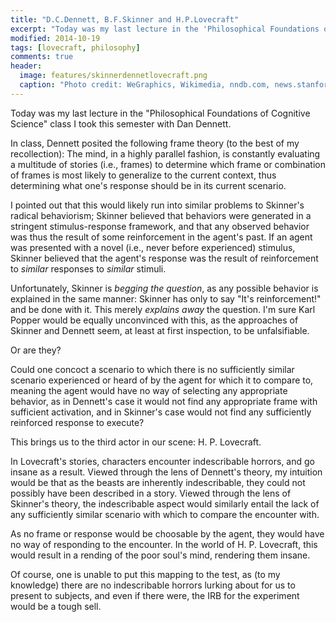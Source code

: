 ```yaml
---
title: "D.C.Dennett, B.F.Skinner and H.P.Lovecraft"
excerpt: "Today was my last lecture in the 'Philosophical Foundations of Cognitive Science' class I took this semester with Dan Dennett."
modified: 2014-10-19
tags: [lovecraft, philosophy]
comments: true
header:
  image: features/skinnerdennetlovecraft.png
  caption: "Photo credit: WeGraphics, Wikimedia, nndb.com, news.stanford.com"
---
```


Today was my last lecture in the "Philosophical Foundations of Cognitive Science"
class I took this semester with Dan Dennett. 

In class, Dennett posited the following frame theory (to the best of
my recollection): The mind, in a highly parallel fashion, is
constantly evaluating a multitude of stories (i.e., frames) to
determine which frame or combination of frames is most likely to
generalize to the current context, thus determining what one's
response should be in its current scenario. 

I pointed out that this would likely run into similar problems to
Skinner's radical behaviorism; Skinner believed that behaviors were
generated in a stringent stimulus-response framework, and that any
observed behavior was thus the result of some reinforcement in the
agent's past. If an agent was presented with a novel (i.e., never
before experienced) stimulus, Skinner believed that the agent's
response was the result of reinforcement to *similar* responses to
*similar* stimuli. 

Unfortunately, Skinner is *begging the question*, as any possible
behavior is explained in the same manner: Skinner has only to say
"It's reinforcement!" and be done with it. This  merely *explains
away* the question. I'm sure Karl Popper would be equally unconvinced
with this, as the approaches of Skinner and Dennett seem, at least at
first inspection, to be unfalsifiable.
 
Or are they?

Could one concoct a scenario to which there is no sufficiently similar
scenario experienced or heard of by the agent for which it to compare
to, meaning the agent would have no way of selecting any appropriate
behavior, as in Dennett's case it would not find any appropriate frame
with sufficient activation, and in Skinner's case would not find any
sufficiently reinforced response to execute? 

This brings us to the third actor in our scene: H. P. Lovecraft.

In Lovecraft's stories, characters encounter indescribable horrors,
and go insane as a result. Viewed through the lens of Dennett's
theory, my intuition would be that as the beasts are inherently
indescribable, they could not possibly have been described in a
story. Viewed through the lens of Skinner's theory, the indescribable
aspect would similarly entail the lack of any sufficiently similar
scenario with which to compare the encounter with. 

As no frame or response would be choosable by the agent, they would
have no way of responding to the encounter. In the world of
H. P. Lovecraft, this would result in a rending of the poor soul's
mind, rendering them insane. 

Of course, one is unable to put this mapping to the test, as (to my
knowledge) there are no indescribable horrors lurking about for us to
present to subjects, and even if there were, the IRB for the
experiment would be a tough sell. 

